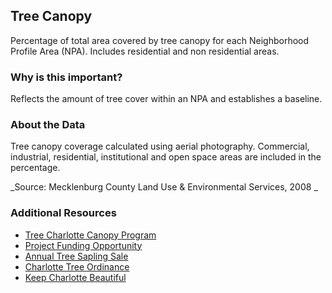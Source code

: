 ## Tree Canopy
Percentage of total area covered by tree canopy for each Neighborhood Profile Area (NPA). Includes residential and non residential areas.

### Why is this important?
Reflects the amount of tree cover within an NPA and establishes a baseline.

### About the Data
Tree canopy coverage calculated using aerial photography.  Commercial, industrial, residential, institutional and open space areas are included in the percentage.

_Source: Mecklenburg County Land Use & Environmental Services, 2008 _

### Additional Resources
+ [Tree Charlotte Canopy Program](http://www.treescharlotte.org)
+ [Project Funding Opportunity ](http://charmeck.org/city/charlotte/nbs/communitycommerce/Pages/NMG.aspx)
+ [Annual Tree Sapling Sale](http://www.charmeck.org/mecklenburg/county/WaterandLandResources/Conservation/Pages/Tree%20Seedling%20Sale.aspx)
+ [Charlotte Tree Ordinance](http://www.charmeck.org/city/charlotte/epm/Services/LandDevelopment/trees/Pages/City%20of%20Charlotte%20Tree%20Ordinance%20and%20Guidelines.aspx)
+ [Keep Charlotte Beautiful](http://charmeck.org/city/charlotte/nbs/kcb/Pages/home.aspx)
